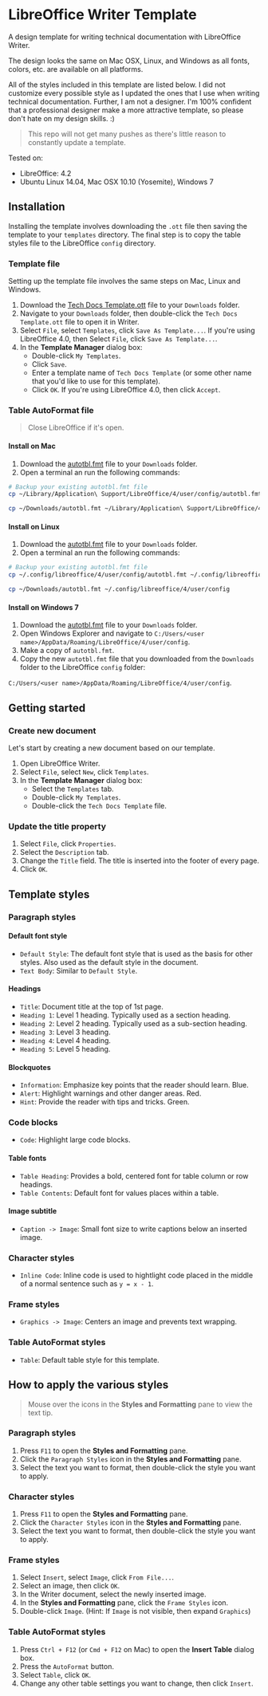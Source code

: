 # LibreOffice Writer Template

A design template for writing technical documentation with LibreOffice Writer.

The design looks the same on Mac OSX, Linux, and Windows as all fonts, colors, 
etc. are available on all platforms.

All of the styles included in this template are listed below. I did not 
customize every possible style as I updated the ones that I use when writing
technical documentation. Further, I am not a designer. I'm 100% confident that
a professional designer make a more attractive template, so please don't hate on
my design skills. :)

> This repo will not get many pushes as there's little reason to constantly 
> update a template.

Tested on:
- LibreOffice: 4.2
- Ubuntu Linux 14.04, Mac OSX 10.10 (Yosemite), Windows 7


## Installation

Installing the template involves downloading the `.ott` file then saving the
template to your `templates` directory. The final step is to copy the table
styles file to the LibreOffice `config` directory.

### Template file

Setting up the template file involves the same steps on Mac, Linux and Windows.

1. Download the [Tech Docs Template.ott](https://github.com/akbarahmed/libreoffice-writer-template/raw/master/Tech%20Docs%20Template.ott) file to 
   your `Downloads` folder. 
3. Navigate to your `Downloads` folder, then double-click  the 
   `Tech Docs Template.ott` file to open it in Writer.
4. Select `File`, select `Templates`, click `Save As Template...`. If you're
   using LibreOffice 4.0, then Select `File`, click `Save As Template...`.
5. In the **Template Manager** dialog box: 
    - Double-click `My Templates`.
    - Click `Save`.
    - Enter a template name of `Tech Docs Template` (or some other name that 
      you'd like to use for this template).
    - Click `OK`. If you're using LibreOffice 4.0, then click `Accept`.

### Table AutoFormat file

> Close LibreOffice if it's open.

#### Install on Mac

1. Download the [autotbl.fmt](https://github.com/akbarahmed/libreoffice-writer-template/raw/master/autotbl.fmt) file to your `Downloads` folder.
2. Open a terminal an run the following commands:

```bash
# Backup your existing autotbl.fmt file
cp ~/Library/Application\ Support/LibreOffice/4/user/config/autotbl.fmt ~/Library/Application\ Support/LibreOffice/4/user/config/autotbl.fmt-bk

cp ~/Downloads/autotbl.fmt ~/Library/Application\ Support/LibreOffice/4/user/config/autotbl.fmt
```

#### Install on Linux

1. Download the [autotbl.fmt](https://github.com/akbarahmed/libreoffice-writer-template/raw/master/autotbl.fmt) file to your `Downloads` folder.
2. Open a terminal an run the following commands:

```bash
# Backup your existing autotbl.fmt file
cp ~/.config/libreoffice/4/user/config/autotbl.fmt ~/.config/libreoffice/4/user/config/autotbl.fmt-bk

cp ~/Downloads/autotbl.fmt ~/.config/libreoffice/4/user/config
```

#### Install on Windows 7

1. Download the [autotbl.fmt](https://github.com/akbarahmed/libreoffice-writer-template/raw/master/autotbl.fmt) file to your `Downloads` folder.
2. Open Windows Explorer and navigate to `C:/Users/<user name>/AppData/Roaming/LibreOffice/4/user/config`.
3. Make a copy of `autotbl.fmt`.
4. Copy the new `autotbl.fmt` file that you downloaded from the `Downloads` 
   folder to the LibreOffice `config` folder:

`C:/Users/<user name>/AppData/Roaming/LibreOffice/4/user/config`.


## Getting started

### Create new document

Let's start by creating a new document based on our template.

1. Open LibreOffice Writer.
2. Select `File`, select `New`, click `Templates`.
3. In the **Template Manager** dialog box:
    - Select the `Templates` tab. 
    - Double-click `My Templates`.
    - Double-click the `Tech Docs Template` file.


### Update the title property

1. Select `File`, click `Properties`.
2. Select the `Description` tab.
3. Change the `Title` field. The title is inserted into the footer of every 
   page.
4. Click `OK`.


## Template styles

### Paragraph styles

#### Default font style

- `Default Style`: The default font style that is used as the basis for other
  styles. Also used as the default style in the document. 
- `Text Body`: Similar to `Default Style`.

#### Headings

- `Title`: Document title at the top of 1st page.
- `Heading 1`: Level 1 heading. Typically used as a section heading.
- `Heading 2`: Level 2 heading. Typically used as a sub-section heading.
- `Heading 3`: Level 3 heading.
- `Heading 4`: Level 4 heading.
- `Heading 5`: Level 5 heading.

#### Blockquotes

- `Information`: Emphasize key points that the reader should learn. Blue.
- `Alert`: Highlight warnings and other danger areas. Red.
- `Hint`: Provide the reader with tips and tricks. Green.

### Code blocks

- `Code`: Highlight large code blocks.

#### Table fonts

- `Table Heading`: Provides a bold, centered font for table column or row 
  headings.
- `Table Contents`: Default font for values places within a table.

#### Image subtitle

- `Caption -> Image`: Small font size to write captions below an inserted image.

### Character styles

- `Inline Code`: Inline code is used to hightlight code placed in the middle of
  a normal sentence such as `y = x - 1`.

### Frame styles

- `Graphics -> Image`: Centers an image and prevents text wrapping.

### Table AutoFormat styles

- `Table`: Default table style for this template. 


## How to apply the various styles

> Mouse over the icons in the **Styles and Formatting** pane to view the text
> tip.

### Paragraph styles

1. Press `F11` to open the **Styles and Formatting** pane.
2. Click the `Paragraph Styles` icon in the **Styles and Formatting** pane.
3. Select the text you want to format, then double-click the style you want to
   apply.

### Character styles

1. Press `F11` to open the **Styles and Formatting** pane.
2. Click the `Character Styles` icon in the **Styles and Formatting** pane.
3. Select the text you want to format, then double-click the style you want to
   apply.

### Frame styles

1. Select `Insert`, select `Image`, click `From File...`.
2. Select an image, then click `OK`.
3. In the Writer document, select the newly inserted image.
4. In the **Styles and Formatting** pane, click the `Frame Styles` icon.
5. Double-click `Image`. (Hint: If `Image` is not visible, then expand 
   `Graphics`)

### Table AutoFormat styles

1. Press `Ctrl + F12` (or `Cmd + F12` on Mac) to open the **Insert Table**
   dialog box.
2. Press the `AutoFormat` button.
3. Select `Table`, click `OK`.
4. Change any other table settings you want to change, then click `Insert`.
